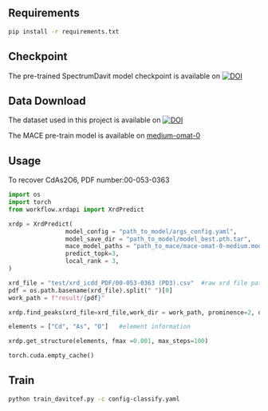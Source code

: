 ## Requirements
```bash
pip install -r requirements.txt
```

## Checkpoint
The pre-trained SpectrumDavit model checkpoint is available on [![DOI](https://zenodo.org/badge/DOI/10.5281/zenodo.17172997.svg)](https://doi.org/10.5281/zenodo.17172997)

## Data Download
The dataset used in this project is available on [![DOI](https://zenodo.org/badge/DOI/10.5281/zenodo.17173064.svg)](https://doi.org/10.5281/zenodo.17173064)

The MACE pre-train model is available on [medium-omat-0](https://github.com/ACEsuit/mace-foundations/releases/download/mace_omat_0/mace-omat-0-medium.model)

## Usage

To recover CdAs2O6, PDF number:00-053-0363

```python
import os
import torch
from workflow.xrdapi import XrdPredict

xrdp = XrdPredict(
                model_config = "path_to_model/args_config.yaml",              # model config 
                model_save_dir = "path_to_model/model_best.pth.tar",          # model checkpoint
                mace_model_paths = "path_to_mace/mace-omat-0-medium.model",   # mace pre-trained model
                predict_topk=3,
                local_rank = 3,
)

xrd_file = "test/xrd_icdd_PDF/00-053-0363 (PD3).csv"  #raw xrd file path
pdf = os.path.basename(xrd_file).split(" ")[0]
work_path = f"result/{pdf}"

xrdp.find_peaks(xrd_file=xrd_file,work_dir = work_path, prominence=2, distance = 5, height = 0 ,save_dir = work_path)

elements = ["Cd", "As", "O"]   #element information

xrdp.get_structure(elements, fmax =0.001, max_steps=100)

torch.cuda.empty_cache()
```

## Train
```bash
python train_davitcef.py -c config-classify.yaml
```

